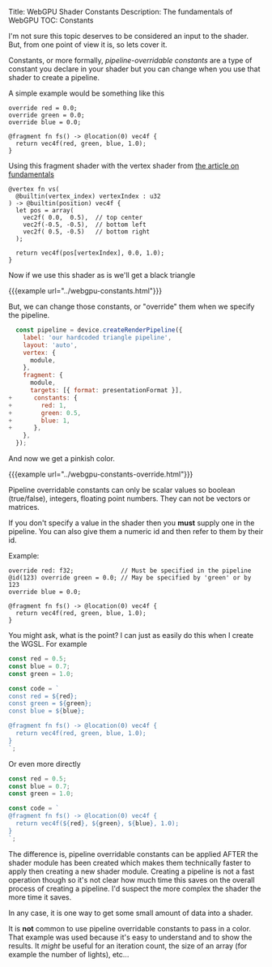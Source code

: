 Title: WebGPU Shader Constants
Description: The fundamentals of WebGPU
TOC: Constants

I'm not sure this topic deserves to be considered an input to the shader.
But, from one point of view it is, so lets cover it.

Constants, or more formally, *pipeline-overridable constants* are a type
of constant you declare in your shader but you can change when you use
that shader to create a pipeline.

A simple example would be something like this

```wgsl
override red = 0.0;
override green = 0.0;
override blue = 0.0;

@fragment fn fs() -> @location(0) vec4f {
  return vec4f(red, green, blue, 1.0);
}
```

Using this fragment shader with the vertex shader from [the article on fundamentals](webgpu-fundamentals.html)

```wgsl
@vertex fn vs(
  @builtin(vertex_index) vertexIndex : u32
) -> @builtin(position) vec4f {
  let pos = array(
    vec2f( 0.0,  0.5),  // top center
    vec2f(-0.5, -0.5),  // bottom left
    vec2f( 0.5, -0.5)   // bottom right
  );

  return vec4f(pos[vertexIndex], 0.0, 1.0);
}
```

Now if we use this shader as is we'll get a black triangle

{{{example url="../webgpu-constants.html"}}}

But, we can change those constants, or "override" them when we specify the pipeline.

```js
  const pipeline = device.createRenderPipeline({
    label: 'our hardcoded triangle pipeline',
    layout: 'auto',
    vertex: {
      module,
    },
    fragment: {
      module,
      targets: [{ format: presentationFormat }],
+      constants: {
+        red: 1,
+        green: 0.5,
+        blue: 1,
+      },
    },
  });
```

And now we get a pinkish color.

{{{example url="../webgpu-constants-override.html"}}}

Pipeline overridable constants can only be scalar values so boolean (true/false),
integers, floating point numbers. They can not be vectors or matrices.

If you don't specify a value in the shader then you **must** supply one in
the pipeline. You can also give them a numeric id and then refer to them
by their id.

Example:

```wgsl
override red: f32;             // Must be specified in the pipeline
@id(123) override green = 0.0; // May be specified by 'green' or by 123
override blue = 0.0;

@fragment fn fs() -> @location(0) vec4f {
  return vec4f(red, green, blue, 1.0);
}
```

You might ask, what is the point? I can just as easily do this when I
create the WGSL. For example

```js
const red = 0.5;
const blue = 0.7;
const green = 1.0;

const code = `
const red = ${red};
const green = ${green};
const blue = ${blue};

@fragment fn fs() -> @location(0) vec4f {
  return vec4f(red, green, blue, 1.0);
}
`;
```

Or even more directly

```js
const red = 0.5;
const blue = 0.7;
const green = 1.0;

const code = `
@fragment fn fs() -> @location(0) vec4f {
  return vec4f(${red}, ${green}, ${blue}, 1.0);
}
`;
```

The difference is, pipeline overridable constants can be applied AFTER
the shader module has been created which makes them technically faster
to apply then creating a new shader module. Creating a pipeline is
not a fast operation though so it's not clear how much time this saves
on the overall process of creating a pipeline. I'd suspect the more
complex the shader the more time it saves.

In any case, it is one way to get some small amount of data into a shader.

It is **not** common to use pipeline overridable constants to pass in a color.
That example was used because it's easy to understand and to show the results.
It *might* be useful for an iteration count, the size of an array (for
example the number of lights), etc...
